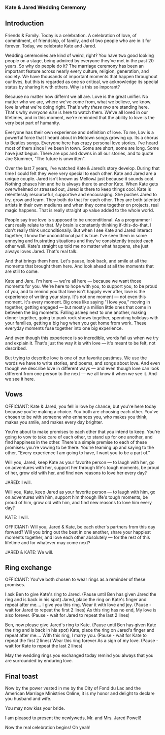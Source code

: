### Kate & Jared Wedding Ceremony

## Introduction

Friends & Family. Today is a celebration. A celebration of love, of commitment, of friendship, of family, and of two people who are in it for forever. Today, we celebrate Kate and Jared. 

Wedding ceremonies are kind of weird, right? You have two good looking people on a stage, being admired by everyone they've met in the past 20 years. So why do people do it? The marriage ceremony has been an important feature across nearly every culture, religion, generation, and society. We have thousands of important moments that happen throughout our lives, but this is regarded as one so critical, we acknowledge its special status by sharing it with others. Why is this so imporant?

Because no matter how differnt we all are. Love is the great unifier. No matter who we are, where we've come from, what we believe, we know. love is what we're doing right. That's why *these two* are standing here. That's why *everyone else* is here to watch them. We've all loved in our lifetimes, and in this moment, we're reminded that the ability to love is the very best part of humanity.

Everyone has their own experience and definition of love. To me, Lov is a powerful force that I heard about in Motown songs growing up. Its a chorus to Beatles songs. Everyone here has crazy personal love stories. I've heard most of them since i've been in town. Some are short, some are long. Some have just begun. There are ups and downs in all our stories, and to quote Joe Stummer, "The future is unwritten".

Over the last 7 years, I’ve watched Kate & Jared’s story develop. During that time I could felt they were very special to each other. Kate and Jared are a unique couple. Jared isn't known as MellowJ just because it sounds cool. Nothing phases him and he is always there to anchor Kate. When Kate gets overwhelmed or stressed out, Jared is there to keep things cool. Kate is relentlessly resourceful, supportive and encouraging. She pushes Jared to try, grow and learn. They both do that for each other. They are both talented artists in their own mediums and when they come together on projects, real magic happens. That is really straight up value added to the whole world.

People say true love is supposed to be unconditional. As a programmer I cant really relate to that. My brain is constantly thinking if-this-do-that. I don't really think unconditionally. But when I see Kate and Jared interact together, I know the unconditional part is true. I've seen them in some annoying and frustrating situations and they've consistently treated each other well. Kate's straight up told me no matter what happens, she just always loves Jared. That's real talk.

And that brings them here. Let's pause, look back, and smile at all the moments that brought them here. And look ahead at all the moments that are still to come.

Kate and Jare. I'm here — we're all here — because we want those moments for you. We're here to hope with you, to support you, to be proud of you, and to remind you that love isn't happily ever after, love is the experience of writing your story. It's not one moment — not even this moment. It's every moment. Big ones like saying "I love you," moving in together, getting engaged — but mostly a million little ones that come in between the big moments. Falling asleep next to one another, making dinner together, going to punk rock shows together, spending holidays with your families, getting a big hug when you get home from work. These everyday moments fuse together into one big experience.

And even though this experience is so incredible, words fail us when we try and explain it. That's just the way it is with love — it's meant to be felt, not described.

But trying to describe love is one of our favorite pastimes. We use the words we have to write stories, and poems, and songs about love. And even though we describe love in different ways — and even though love can look different from one person to the next — we all know it when we see it. And we see it here.


## Vows
OFFICIANT: Kate & Jared, you fell in love by chance, but you're here today because you're making a choice. You both are choosing each other. You've chosen to be with someone who enhances you, who makes you think, makes you smile, and makes every day brighter.

You're about to make promises to each other that you intend to keep. You're going to vow to take care of each other, to stand up for one another, and find happiness in the other. There's a simple premise to each of these promises: you're vowing to be there. You're teaming up and saying to the other, "Every experience I am going to have, I want you to be a part of."

Will you, Jared, keep Kate as your favorite person — to laugh with her, go on adventures with her, support her through life's tough moments, be proud of her, grow old with her, and find new reasons to love her every day?

JARED: I will. 

Will you, Kate, keep Jared as your favorite person — to laugh with him, go on adventures with him, support him through life's tough moments, be proud of him, grow old with him, and find new reasons to love him every day?

KATE: I will.

OFFICIANT: Will you, Jared & Kate, be each other's partners from this day forward? Will you bring out the best in one another, share your happiest moments together, and love each other absolutely — for the rest of this lifetime and for whatever may come next?

JARED & KATE: We will.


## Ring exchange

OFFICIANT: You've both chosen to wear rings as a reminder of these promises. 

I ask Ben to give Kate's ring to Jared. 
(Pause until Ben has given Jared the ring and is back in his spot)
Jared, place the ring on Kate's finger and repeat after me....
I give you this ring.
Wear it with love and joy. 
(Pause - wait for Jared to repeat the first 2 lines)
As this ring has no end,
My love is also forever.
(Pause - wait for Jared to repeat the last 2 lines)

Ben, now please give Jared's ring to Kate.
(Pause until Ben has given Kate the ring and is back in his spot)
Kate, place the ring on Jared's finger and repeat after me....
With this ring,
I marry you.
(Pause - wait for Kate to repeat the first 2 lines)
Wear this ring forever
As a sign of my love.
(Pause - wait for Kate to repeat the last 2 lines)

May the wedding rings you exchanged today remind you always that you are surrounded by enduring love.

## Final toast

Now by the power vested in me by the City of Fond du Lac and the American Marriage Ministries Online, it is my honor and delight to declare you husband and wife.

You may now kiss your bride.

I am pleased to present the newlyweds, Mr. and Mrs. Jared Powell!

Now the real celebration begins! Oh yeah! 



